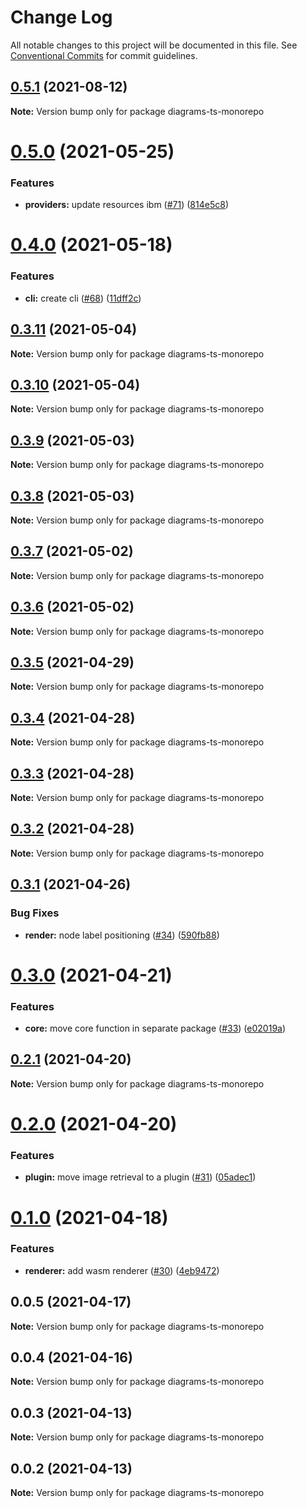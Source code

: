# Change Log

All notable changes to this project will be documented in this file.
See [Conventional Commits](https://conventionalcommits.org) for commit guidelines.

## [0.5.1](https://github.com/balles/diagrams-ts/compare/v0.5.0...v0.5.1) (2021-08-12)

**Note:** Version bump only for package diagrams-ts-monorepo





# [0.5.0](https://github.com/balles/diagrams-ts/compare/v0.4.0...v0.5.0) (2021-05-25)


### Features

* **providers:** update resources ibm ([#71](https://github.com/balles/diagrams-ts/issues/71)) ([814e5c8](https://github.com/balles/diagrams-ts/commit/814e5c8a0f495d4f349fe13198ad228668da2a91))





# [0.4.0](https://github.com/balles/diagrams-ts/compare/v0.3.11...v0.4.0) (2021-05-18)


### Features

* **cli:** create cli ([#68](https://github.com/balles/diagrams-ts/issues/68)) ([11dff2c](https://github.com/balles/diagrams-ts/commit/11dff2c2e19b7d68b7214e6c7d7cd262ac8691e9))





## [0.3.11](https://github.com/balles/diagrams-ts/compare/v0.3.10...v0.3.11) (2021-05-04)

**Note:** Version bump only for package diagrams-ts-monorepo





## [0.3.10](https://github.com/balles/diagrams-ts/compare/v0.3.9...v0.3.10) (2021-05-04)

**Note:** Version bump only for package diagrams-ts-monorepo





## [0.3.9](https://github.com/balles/diagrams-ts/compare/v0.3.8...v0.3.9) (2021-05-03)

**Note:** Version bump only for package diagrams-ts-monorepo





## [0.3.8](https://github.com/balles/diagrams-ts/compare/v0.3.7...v0.3.8) (2021-05-03)

**Note:** Version bump only for package diagrams-ts-monorepo





## [0.3.7](https://github.com/balles/diagrams-ts/compare/v0.3.6...v0.3.7) (2021-05-02)

**Note:** Version bump only for package diagrams-ts-monorepo





## [0.3.6](https://github.com/balles/diagrams-ts/compare/v0.3.5...v0.3.6) (2021-05-02)

**Note:** Version bump only for package diagrams-ts-monorepo





## [0.3.5](https://github.com/balles/diagrams-ts/compare/v0.3.4...v0.3.5) (2021-04-29)

**Note:** Version bump only for package diagrams-ts-monorepo





## [0.3.4](https://github.com/balles/diagrams-ts/compare/v0.3.3...v0.3.4) (2021-04-28)

**Note:** Version bump only for package diagrams-ts-monorepo





## [0.3.3](https://github.com/balles/diagrams-ts/compare/v0.3.2...v0.3.3) (2021-04-28)

**Note:** Version bump only for package diagrams-ts-monorepo





## [0.3.2](https://github.com/balles/diagrams-ts/compare/v0.3.1...v0.3.2) (2021-04-28)

**Note:** Version bump only for package diagrams-ts-monorepo





## [0.3.1](https://github.com/balles/diagrams-ts/compare/v0.3.0...v0.3.1) (2021-04-26)


### Bug Fixes

* **render:** node label positioning ([#34](https://github.com/balles/diagrams-ts/issues/34)) ([590fb88](https://github.com/balles/diagrams-ts/commit/590fb88c00b860cf309343aa8377efb523718cb5))





# [0.3.0](https://github.com/balles/diagrams-ts/compare/v0.2.1...v0.3.0) (2021-04-21)


### Features

* **core:** move core function in separate package ([#33](https://github.com/balles/diagrams-ts/issues/33)) ([e02019a](https://github.com/balles/diagrams-ts/commit/e02019aa2e00d95582313e50fdd7e49138a7e6f3))





## [0.2.1](https://github.com/balles/diagrams-ts/compare/v0.2.0...v0.2.1) (2021-04-20)

**Note:** Version bump only for package diagrams-ts-monorepo





# [0.2.0](https://github.com/balles/diagrams-ts/compare/v0.1.0...v0.2.0) (2021-04-20)


### Features

* **plugin:** move image retrieval to a plugin ([#31](https://github.com/balles/diagrams-ts/issues/31)) ([05adec1](https://github.com/balles/diagrams-ts/commit/05adec1229af73097b483c2756543834f9516d8c))





# [0.1.0](https://github.com/balles/diagrams-ts/compare/v0.0.5...v0.1.0) (2021-04-18)


### Features

* **renderer:** add wasm renderer ([#30](https://github.com/balles/diagrams-ts/issues/30)) ([4eb9472](https://github.com/balles/diagrams-ts/commit/4eb9472b5c6b206ee6ddc455f0748fc4fb375f82))





## 0.0.5 (2021-04-17)

**Note:** Version bump only for package diagrams-ts-monorepo





## 0.0.4 (2021-04-16)

**Note:** Version bump only for package diagrams-ts-monorepo





## 0.0.3 (2021-04-13)

**Note:** Version bump only for package diagrams-ts-monorepo





## 0.0.2 (2021-04-13)

**Note:** Version bump only for package diagrams-ts-monorepo
